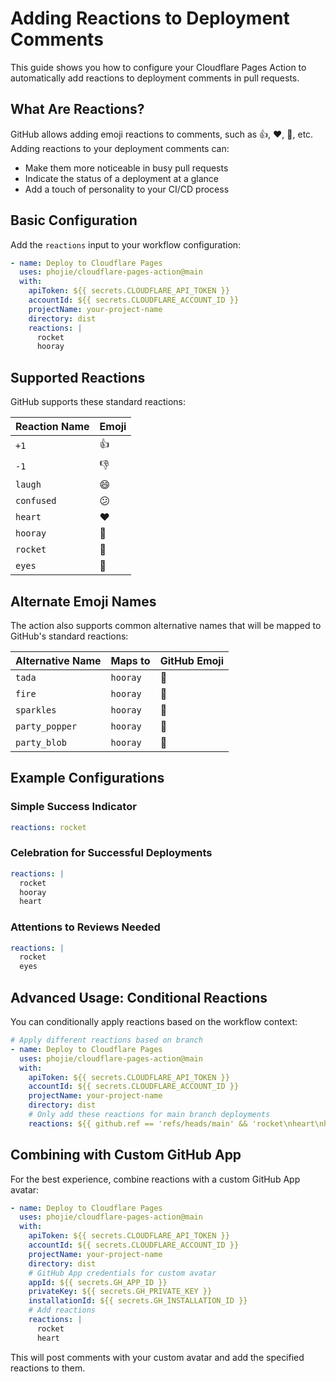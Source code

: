 # Adding Reactions to Deployment Comments

This guide shows you how to configure your Cloudflare Pages Action to automatically add reactions to deployment comments in pull requests.

## What Are Reactions?

GitHub allows adding emoji reactions to comments, such as 👍, ❤️, 🚀, etc. Adding reactions to your deployment comments can:

- Make them more noticeable in busy pull requests
- Indicate the status of a deployment at a glance
- Add a touch of personality to your CI/CD process

## Basic Configuration

Add the `reactions` input to your workflow configuration:

```yaml
- name: Deploy to Cloudflare Pages
  uses: phojie/cloudflare-pages-action@main
  with:
    apiToken: ${{ secrets.CLOUDFLARE_API_TOKEN }}
    accountId: ${{ secrets.CLOUDFLARE_ACCOUNT_ID }}
    projectName: your-project-name
    directory: dist
    reactions: |
      rocket
      hooray
```

## Supported Reactions

GitHub supports these standard reactions:

| Reaction Name | Emoji |
|---------------|-------|
| `+1`          | 👍    |
| `-1`          | 👎    |
| `laugh`       | 😄    |
| `confused`    | 😕    |
| `heart`       | ❤️    |
| `hooray`      | 🎉    |
| `rocket`      | 🚀    |
| `eyes`        | 👀    |

## Alternate Emoji Names

The action also supports common alternative names that will be mapped to GitHub's standard reactions:

| Alternative Name | Maps to  | GitHub Emoji |
|------------------|----------|--------------|
| `tada`           | `hooray` | 🎉           |
| `fire`           | `hooray` | 🎉           |
| `sparkles`       | `hooray` | 🎉           |
| `party_popper`   | `hooray` | 🎉           |
| `party_blob`     | `hooray` | 🎉           |

## Example Configurations

### Simple Success Indicator

```yaml
reactions: rocket
```

### Celebration for Successful Deployments

```yaml
reactions: |
  rocket
  hooray
  heart
```

### Attentions to Reviews Needed

```yaml
reactions: |
  rocket
  eyes
```

## Advanced Usage: Conditional Reactions

You can conditionally apply reactions based on the workflow context:

```yaml
# Apply different reactions based on branch
- name: Deploy to Cloudflare Pages
  uses: phojie/cloudflare-pages-action@main
  with:
    apiToken: ${{ secrets.CLOUDFLARE_API_TOKEN }}
    accountId: ${{ secrets.CLOUDFLARE_ACCOUNT_ID }}
    projectName: your-project-name
    directory: dist
    # Only add these reactions for main branch deployments
    reactions: ${{ github.ref == 'refs/heads/main' && 'rocket\nheart\nhooray' || 'rocket' }}
```

## Combining with Custom GitHub App

For the best experience, combine reactions with a custom GitHub App avatar:

```yaml
- name: Deploy to Cloudflare Pages
  uses: phojie/cloudflare-pages-action@main
  with:
    apiToken: ${{ secrets.CLOUDFLARE_API_TOKEN }}
    accountId: ${{ secrets.CLOUDFLARE_ACCOUNT_ID }}
    projectName: your-project-name
    directory: dist
    # GitHub App credentials for custom avatar
    appId: ${{ secrets.GH_APP_ID }}
    privateKey: ${{ secrets.GH_PRIVATE_KEY }}
    installationId: ${{ secrets.GH_INSTALLATION_ID }}
    # Add reactions
    reactions: |
      rocket
      heart
```

This will post comments with your custom avatar and add the specified reactions to them. 
